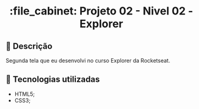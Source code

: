 <h1 align="center">:file_cabinet: Projeto 02 - Nivel 02 - Explorer</h1>

## :memo: Descrição
Segunda tela que eu desenvolvi no curso Explorer da Rocketseat.

## :wrench: Tecnologias utilizadas
* HTML5;
* CSS3;
